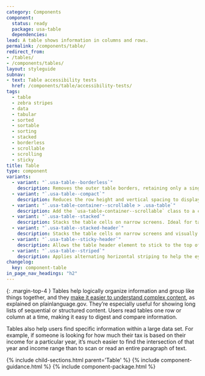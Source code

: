 ```yaml
---
category: Components
component:
  status: ready
  package: usa-table
  dependencies:
lead: A table shows information in columns and rows.
permalink: /components/table/
redirect_from:
- /tables/
- /components/tables/
layout: styleguide
subnav:
- text: Table accessibility tests
  href: /components/table/accessibility-tests/
tags:
  - table
  - zebra stripes
  - data
  - tabular
  - sorted
  - sortable
  - sorting
  - stacked
  - borderless
  - scrollable
  - scrolling
  - sticky
title: Table
type: component
variants:
  - variant: "`.usa-table--borderless`"
    description: Removes the outer table borders, retaining only a single bottom border on each row. Best for tables with more text than numbers.
  - variant: "`.usa-table--compact`"
    description: Reduces the row height and vertical spacing to display more table rows within a limited space. Should only be used with dense, numerical data, not text content. Pairs well with scrollable and striped variants, but is not suitable for use with stacked variants.
  - variant: "`.usa-table-container--scrollable > .usa-table`"
    description: Add the `usa-table-container--scrollable` class to a container around any `usa-table` to apply a horizontal scrollbar if the columns exceed the available width. Ideal for dense tables with many columns.
  - variant: "`.usa-table--stacked`"
    description: Stacks the table cells on narrow screens. Ideal for tables that contain more text information than numerical data. If you use this variant, you must ensure there is a `data-label` attribute on each cell of the table that matches the column header.
  - variant: "`.usa-table--stacked-header`"
    description: Stacks the table cells on narrow screens and visually promotes the first cell of every row into a “header” for that group. Preferred for directories and other lists where the first cell of every row is a name. If you use this variant, you must ensure there is a data-label attribute on each cell of the table that matches the column header.
  - variant: "`.usa-table--sticky-header`"
    description: Allows the table header element to stick to the top of the page as the user scrolls. Preferred for long tables with many rows. This variant is not compatible with the scrollable and stacked table variants.
  - variant: "`.usa-table--striped`"
    description: Applies alternating horizontal striping to help the eye track across table rows. Pairs well with the scrollable variant for tables with many columns.
changelog:
  key: component-table
in_page_nav_headings: "h2"
---
```


{: .margin-top-4 }
Tables help logically organize information and group like things together, and they [make it easier to understand complex content](https://www.plainlanguage.gov/guidelines/design/use-tables-to-make-complex-material-easier-to-understand/), as explained on plainlanguage.gov. They’re especially useful for showing long lists of sequential or structured content. Users read tables one row or column at a time, making it easy to digest and compare information.

Tables also help users find specific information within a large data set. For example, if someone is looking for how much their tax is based on their income for a particular year, it’s much easier to find the intersection of that year and income range than to scan or read an entire paragraph of text.

{% include child-sections.html parent='Table' %}
{% include component-guidance.html %}
{% include component-package.html %}
